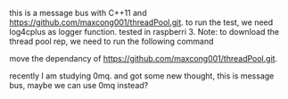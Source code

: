 this is a message bus with C++11 and https://github.com/maxcong001/threadPool.git. to run the test, we need log4cplus as logger function.
tested in raspberri 3.
Note: to download the thread pool rep, we need to run the following command

move the dependancy of https://github.com/maxcong001/threadPool.git.

recently I am studying 0mq. and got some new thought, this is message bus, maybe we can use 0mq instead?
